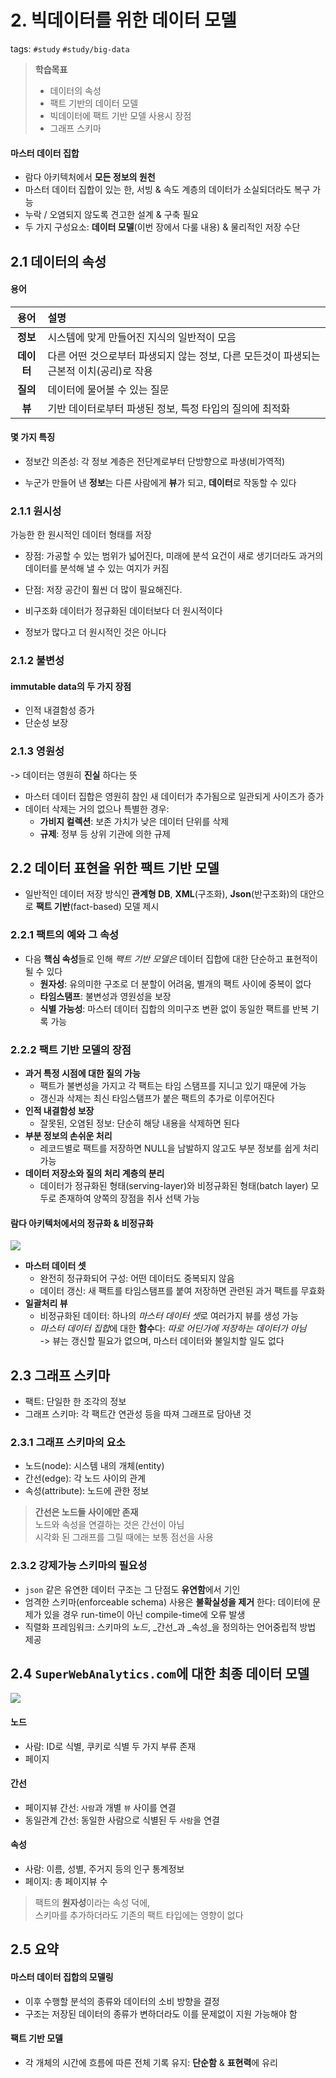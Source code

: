 # 2. 빅데이터를 위한 데이터 모델
tags: `#study` `#study/big-data`

> **학습목표**  
> - 데이터의 속성  
> - 팩트 기반의 데이터 모델  
> - 빅데이터에 팩트 기반 모델 사용시 장점  
> - 그래프 스키마   

#### 마스터 데이터 집합
- 람다 아키텍처에서 **모든 정보의 원천**
- 마스터 데이터 집합이 있는 한, 서빙 & 속도 계층의 데이터가 소실되더라도 복구 가능 
- 누락 / 오염되지 않도록 견고한 설계 & 구축 필요 
- 두 가지 구성요소: **데이터 모델**(이번 장에서 다룰 내용)  & 물리적인 저장 수단 

## 2.1 데이터의 속성 
#### 용어

| 용어 | 설명 |
| :---: | :--- |
| **정보** | 시스템에 맞게 만들어진 지식의 일반적이 모음 |
| **데이터** | 다른 어떤 것으로부터 파생되지 않는 정보, 다른 모든것이 파생되는 근본적 이치(공리)로 작용 |
| **질의** | 데이터에 물어볼 수 있는 질문 |
| **뷰** | 기반 데이터로부터 파생된 정보, 특정 타입의 질의에 최적화 |

####  몇 가지 특징
- 정보간 의존성: 각 정보 계층은 전단계로부터 단방향으로 파생(비가역적)
* 누군가 만들어 낸 **정보**는 다른 사람에게 **뷰**가 되고, **데이터**로 작동할 수 있다

### 2.1.1 원시성 
가능한 한 원시적인 데이터 형태를 저장
- 장점: 가공할 수 있는 범위가 넓어진다, 미래에 분석 요건이 새로 생기더라도 과거의 데이터를 분석해 낼 수 있는 여지가 커짐 
- 단점: 저장 공간이 훨씬 더 많이 필요해진다. 

- 비구조화 데이터가 정규화된 데이터보다 더 원시적이다 
- 정보가 많다고 더 원시적인 것은 아니다 

### 2.1.2 불변성
#### immutable data의 두 가지 장점 
- 인적 내결함성 증가
- 단순성 보장

### 2.1.3 영원성
-> 데이터는 영원히 **진실** 하다는 뜻 
- 마스터 데이터 집합은 영원히 참인 새 데이터가 추가됨으로 일관되게 사이즈가 증가
- 데이터 삭제는 거의 없으나 특별한 경우: 
	- **가비지 컬렉션**: 보존 가치가 낮은 데이터 단위를 삭제
	- **규제**: 정부 등 상위 기관에 의한 규제


## 2.2 데이터 표현을 위한 팩트 기반 모델 
- 일반적인 데이터 저장 방식인 **관계형 DB**, **XML**(구조화), **Json**(반구조화)의 대안으로 **팩트 기반**(fact-based) 모델 제시 
 
### 2.2.1 팩트의 예와 그 속성 
- 다음 **핵심 속성**들로 인해 *팩트 기반 모델은* 데이터 집합에 대한 단순하고 표현적이 될 수 있다 
	- **원자성**: 유의미한 구조로 더 분할이 어려움, 별개의 팩트 사이에 중복이 없다 
	- **타임스탬프**: 불변성과 영원성을 보장
	- **식별 가능성**: 마스터 데이터 집합의 의미구조 변환 없이 동일한 팩트를 반복 기록 가능 

### 2.2.2 팩트 기반 모델의 장점 
- **과거 특정 시점에 대한 질의 가능**
	- 팩트가 불변성을 가지고 각 팩트는 타임 스탬프를 지니고 있기 때문에 가능 
	- 갱신과 삭제는 최신 타임스탬프가 붙은 팩트의 추가로 이루어진다 
- **인적 내결함성 보장**
	- 잘못된, 오염된 정보: 단순히 해당 내용을 삭제하면 된다 
- **부분 정보의 손쉬운 처리**
	- 레코드별로 팩트를 저장하면 NULL을 남발하지 않고도 부분 정보를 쉽게 처리 가능 
- **데이터 저장소와 질의 처리 계층의 분리**
	- 데이터가 정규화된 형태(serving-layer)와 비정규화된 형태(batch layer) 모두로 존재하여 양쪽의 장점을 취사 선택 가능

#### 람다 아키텍처에서의 정규화 & 비정규화 
![](../images/pic_2_15.png)
- **마스터 데이터 셋**
	- 완전히 정규화되어 구성: 어떤 데이터도 중복되지 않음 
	- 데이터 갱신: 새 팩트를 타임스탬프를 붙여 저장하면 관련된 과거 팩트를 무효화
- **일괄처리 뷰**
	- 비정규화된 데이터: 하나의 *마스터 데이터 셋*로 여러가지 뷰를 생성 가능 
	- *마스터 데이터 집합*에 대한 **함수**다: *따로 어딘가에 저장하는 데이터가 아님*  
	-> 뷰는 갱신할 필요가 없으며, 마스터 데이터와 불일치할 일도 없다


## 2.3 그래프 스키마
- 팩트: 단일한 한 조각의 정보 
- 그래프 스키마: 각 팩트간 연관성 등을 따져 그래프로 담아낸 것 

### 2.3.1 그래프 스키마의 요소
- 노드(node): 시스템 내의 개체(entity)
- 간선(edge): 각 노드 사이의 관계 
- 속성(attribute): 노드에 관한 정보

> **간선은 노드들 사이에만 존재**    
> 노드와 속성을 연결하는 것은 간선이 아님  
> 시각화 된 그래프를 그릴 때에는 보통 점선을 사용  

### 2.3.2 강제가능 스키마의 필요성
- `json` 같은 유연한 데이터 구조는 그 단점도 **유연함**에서 기인
- 엄격한 스키마(enforceable schema) 사용은 **불확실성을 제거** 한다: 데이터에 문제가 있을 경우 run-time이 아닌 compile-time에 오류 발생
- 직렬화 프레임워크: 스키마의 _노드_, _간선_과 _속성_을 정의하는 언어중립적 방법 제공


## 2.4 `SuperWebAnalytics.com`에 대한 최종 데이터 모델
![](../images/pic_2_17.png)

#### 노드
- 사람: ID로 식별, 쿠키로 식별 두 가지 부류 존재
- 페이지

#### 간선
- 페이지뷰 간선: `사람`과 개별 `뷰` 사이를 연결 
- 동일관계 간선: 동일한 사람으로 식별된 두 `사람`을 연결 

#### 속성
- 사람: 이름, 성별, 주거지 등의 인구 통계정보
- 페이지: 총 페이지뷰 수

> 팩트의 **원자성**이라는 속성 덕에,   
스키마를 추가하더라도 기존의 팩트 타입에는 영향이 없다

## 2.5 요약 
#### 마스터 데이터 집합의 모델링
- 이후 수행할 분석의 종류와 데이터의 소비 방향을 결정 
- 구조는 저장된 데이터의 종류가 변하더라도 이를 문제없이 지원 가능해야 함 

#### 팩트 기반 모델
- 각 개체의 시간에 흐름에 따른 전체 기록 유지: **단순함** & **표현력**에 유리
